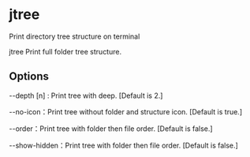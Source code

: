 # jtree

Print directory tree structure on terminal

jtree Print full folder tree structure.

## Options
--depth [n] : Print tree with deep. [Default is 2.]

--no-icon：Print tree without folder and structure icon.  [Default is true.]

--order：Print tree with folder then file order.  [Default is false.]

--show-hidden：Print tree with folder then file order.  [Default is false.]
